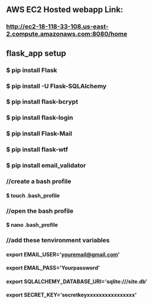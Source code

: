 ## AWS EC2 Hosted webapp Link:
### http://ec2-18-118-33-108.us-east-2.compute.amazonaws.com:8080/home

## flask_app setup

### $ pip install Flask

### $ pip install -U Flask-SQLAlchemy

### $ pip install flask-bcrypt

### $ pip install flask-login

### $ pip install Flask-Mail

### $ pip install flask-wtf

### $ pip install email_validator

### //create a bash profile
#### $ touch .bash_profile

### //open the bash profile
#### $ nano .bash_profile

### //add these tenvironment variables
#### export EMAIL_USER='youremail@gmail.com'
#### export EMAIL_PASS='Yourpassword'
#### export SQLALCHEMY_DATABASE_URI='sqlite:///site.db'
#### export SECRET_KEY='secretkeyxxxxxxxxxxxxxxxx'


